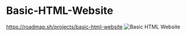 # Basic-HTML-Website
https://roadmap.sh/projects/basic-html-website
![Basic HTML Website](https://github.com/user-attachments/assets/95bdf87b-6713-4833-9058-eac65097e9d0)
